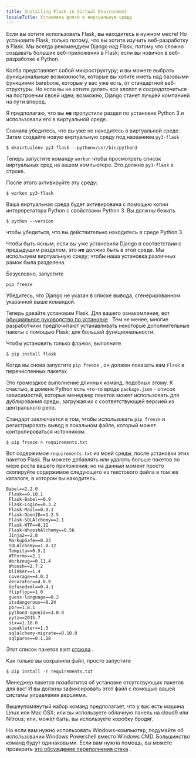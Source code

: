 ```yaml
---
title: Installing Flask in Virtual Environment
localeTitle: Установка фляги в виртуальную среду
---
```

Если вы хотите использовать Flask, вы находитесь в нужном месте! Но установите Flask, только потому, что вы хотите изучить веб-разработку в Flask. Мы всегда рекомендуем Django над Flask, потому что сложно создавать большие веб-приложения в Flask; если вы новичок в веб-разработке в Python.

Колба представляет собой микроструктуру; и вы можете выбрать функциональные возможности, которые вы хотите иметь над базовыми функциями barebone, которые у вас уже есть, от стандартной веб-структуры. Но если вы не хотите делать все хлопот и сосредоточиться на построении своей идеи; возможно, Django станет лучшей компанией на пути вперед.

Я предполагаю, что вы **не** пропустили раздел по установке Python 3 и использовали его в виртуальной среде.

Сначала убедитесь, что вы уже не находитесь в виртуальной среде. Затем создайте новую виртуальную среду под названием `py3-flask`
```
$ mkvirtualenv py3-flask --python=/usr/bin/python3 
```

Теперь запустите команду `workon` чтобы просмотреть список виртуальных сред на вашем компьютере. Это должно `py3-flask` в строке.

После этого активируйте эту среду:
```
$ workon py3-flask 
```

Ваша виртуальная среда будет активирована с помощью копии интерпретатора Python с свойствами Python 3. Вы должны бежать
```
$ python --version 
```

чтобы убедиться, что вы действительно находитесь в среде Python 3.

Чтобы быть ясным, если вы уже установили Django в соответствии с предыдущим разделом, это **не** должно быть в этой среде. Мы используем виртуальную среду; чтобы наша установка различных рамок была разделена.

Безусловно, запустите
```
pip freeze 
```

Убедитесь, что Django не указан в списке вывода, сгенерированном указанной выше командой.

Теперь давайте установим Flask. Для вашего ознакомления, вот [официальное руководство по установке](http://flask.pocoo.org/docs/0.10/installation/) . Тем не менее, многие разработчики предпочитают устанавливать некоторые дополнительные пакеты с помощью Flask; для большей функциональности.

Чтобы установить только флажок, выполните
```
$ pip install flask 
```

Когда вы снова запустите `pip freeze` , он должен показать вам `Flask` в перечисленных пакетах.

Это громоздкое выполнение длинных команд, подобных этому. К счастью, в домене Python есть что-то вроде `package.json` - список зависимостей, которые менеджер пакетов может использовать для дублирования среды, загружая их с соответствующей версией из центрального репо.

Стандарт заключается в том, чтобы использовать `pip freeze` и регистрировать вывод в локальном файле, который может контролироваться источником.
```
$ pip freeze > requirements.txt 
```

Вот содержимое `requirements.txt` из моей среды, после установки этих пакетов Flask. Вы можете добавлять или удалять больше пакетов по мере роста вашего приложения; но на данный момент просто скопируйте содержимое следующего из текстового файла в том же каталоге, в котором вы находитесь.
```
Babel==2.2.0 
 Flask==0.10.1 
 Flask-Babel==0.9 
 Flask-Login==0.3.2 
 Flask-Mail==0.9.1 
 Flask-OpenID==1.2.5 
 Flask-SQLAlchemy==2.1 
 Flask-WTF==0.12 
 Flask-WhooshAlchemy==0.56 
 Jinja2==2.8 
 MarkupSafe==0.23 
 SQLAlchemy==1.0.12 
 Tempita==0.5.2 
 WTForms==2.1 
 Werkzeug==0.11.4 
 Whoosh==2.7.2 
 blinker==1.4 
 coverage==4.0.3 
 decorator==4.0.9 
 defusedxml==0.4.1 
 flipflop==1.0 
 guess-language==0.2 
 itsdangerous==0.24 
 pbr==1.8.1 
 python3-openid==3.0.9 
 pytz==2015.7 
 six==1.10.0 
 speaklater==1.3 
 sqlalchemy-migrate==0.10.0 
 sqlparse==0.1.18 
```

Этот список пакетов взят [отсюда](http://blog.miguelgrinberg.com/post/the-flask-mega-tutorial-part-i-hello-world) .

Как только вы сохранили файл, просто запустите
```
$ pip install -r requirements.txt 
```

Менеджер пакетов позаботится об установке отсутствующих пакетов для вас! И вы должны зафиксировать этот файл с помощью вашей системы управления версиями.

Вышеупомянутый набор команд предполагает, что у вас есть машина Linux или Mac OSX; или вы используете облачную панель на cloud9 или Nitrous; или, может быть, вы используете коробку бродяг.

Но если вам нужно использовать Windows-компьютер, подумайте об использовании Windows Powershell вместо Windows CMD. Большинство команд будут одинаковыми. Если вам нужна помощь, вы можете проверить [это обсуждение переполнения стека](http://stackoverflow.com/questions/17917254/how-to-install-flask-on-windows) .